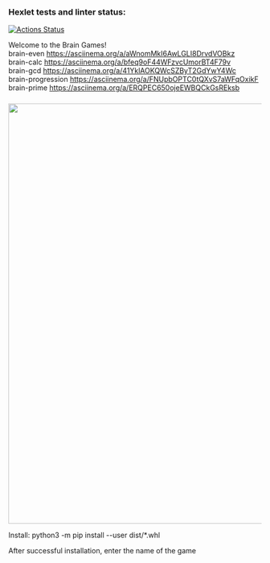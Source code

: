 ### Hexlet tests and linter status:
[![Actions Status](https://github.com/zitaker/python-project-49/workflows/hexlet-check/badge.svg)](https://github.com/zitaker/python-project-49/actions)

Welcome to the Brain Games!  
brain-even https://asciinema.org/a/aWnomMkI6AwLGLI8DrvdVOBkz    
brain-calc https://asciinema.org/a/bfeq9oF44WFzvcUmorBT4F79v  
brain-gcd https://asciinema.org/a/41YklAOKQWcSZByT2GdYwY4Wc  
brain-progression https://asciinema.org/a/FNUpbOPTC0tQXvS7aWFqOxikF  
brain-prime https://asciinema.org/a/ERQPEC650ojeEWBQCkGsREksb  

### <script src="https://asciinema.org/a/aWnomMkI6AwLGLI8DrvdVOBkz" id="asciicast-14" async></script> 
<a href="https://asciinema.org/a/aWnomMkI6AwLGLI8DrvdVOBk"><img src="https://asciinema.org/a/aWnomMkI6AwLGLI8DrvdVOBk" width="836"/></a>

Install: python3 -m pip install --user dist/*.whl

After successful installation, enter the name of the game  

